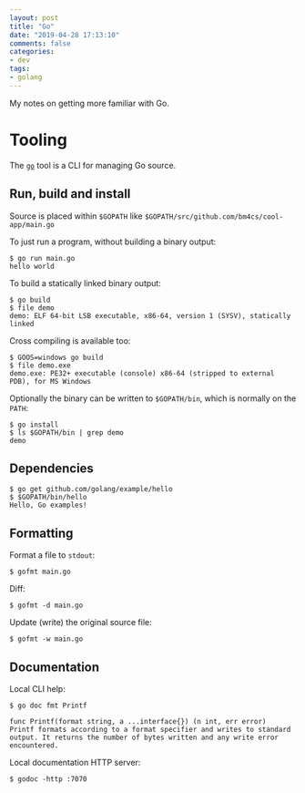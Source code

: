 ```yaml
---
layout: post
title: "Go"
date: "2019-04-28 17:13:10"
comments: false
categories:
- dev
tags:
- golang
---
```


My notes on getting more familiar with Go.


# Tooling

The [`go`](https://golang.org/cmd/go/) tool is a CLI for managing Go source.

## Run, build and install

Source is placed within `$GOPATH` like `$GOPATH/src/github.com/bm4cs/cool-app/main.go`

To just run a program, without building a binary output:

    $ go run main.go
    hello world

To build a statically linked binary output:

    $ go build
    $ file demo
    demo: ELF 64-bit LSB executable, x86-64, version 1 (SYSV), statically linked

Cross compiling is available too:

    $ GOOS=windows go build
    $ file demo.exe
    demo.exe: PE32+ executable (console) x86-64 (stripped to external PDB), for MS Windows

Optionally the binary can be written to `$GOPATH/bin`, which is normally on the `PATH`:

    $ go install
    $ ls $GOPATH/bin | grep demo
    demo



## Dependencies

    $ go get github.com/golang/example/hello
    $ $GOPATH/bin/hello
    Hello, Go examples!



## Formatting

Format a file to `stdout`:

    $ gofmt main.go

Diff:

    $ gofmt -d main.go

Update (write) the original source file:

    $ gofmt -w main.go


## Documentation

Local CLI help:

    $ go doc fmt Printf
    
    func Printf(format string, a ...interface{}) (n int, err error)
    Printf formats according to a format specifier and writes to standard
    output. It returns the number of bytes written and any write error
    encountered.

Local documentation HTTP server:

    $ godoc -http :7070

